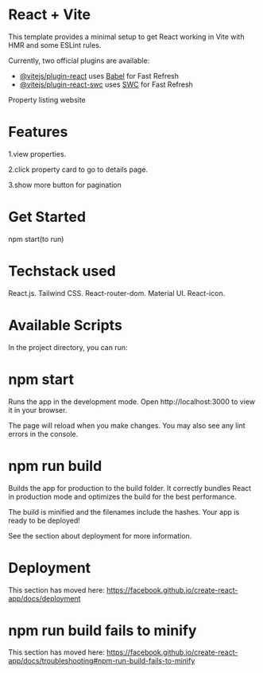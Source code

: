 # React + Vite

This template provides a minimal setup to get React working in Vite with HMR and some ESLint rules.

Currently, two official plugins are available:

- [@vitejs/plugin-react](https://github.com/vitejs/vite-plugin-react/blob/main/packages/plugin-react/README.md) uses [Babel](https://babeljs.io/) for Fast Refresh
- [@vitejs/plugin-react-swc](https://github.com/vitejs/vite-plugin-react-swc) uses [SWC](https://swc.rs/) for Fast Refresh

Property listing website

# Features
1.view properties.

2.click property card to go to details page.

3.show more button for pagination

# Get Started
npm start(to run)

# Techstack used
React.js.
Tailwind CSS.
React-router-dom.
Material UI.
React-icon.

# Available Scripts
In the project directory, you can run:

# npm start
Runs the app in the development mode.
Open http://localhost:3000 to view it in your browser.

The page will reload when you make changes.
You may also see any lint errors in the console.

# npm run build
Builds the app for production to the build folder.
It correctly bundles React in production mode and optimizes the build for the best performance.

The build is minified and the filenames include the hashes.
Your app is ready to be deployed!

See the section about deployment for more information.

# Deployment
This section has moved here: https://facebook.github.io/create-react-app/docs/deployment

# npm run build fails to minify
This section has moved here: https://facebook.github.io/create-react-app/docs/troubleshooting#npm-run-build-fails-to-minify
